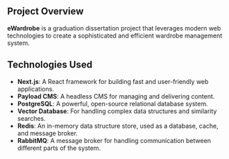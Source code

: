 ## Project Overview

**eWardrobe** is a graduation dissertation project that leverages modern web technologies to create a sophisticated and efficient wardrobe management system.

## Technologies Used

- **Next.js**: A React framework for building fast and user-friendly web applications.
- **Payload CMS**: A headless CMS for managing and delivering content.
- **PostgreSQL**: A powerful, open-source relational database system.
- **Vector Database**: For handling complex data structures and similarity searches.
- **Redis**: An in-memory data structure store, used as a database, cache, and message broker.
- **RabbitMQ**: A message broker for handling communication between different parts of the system.